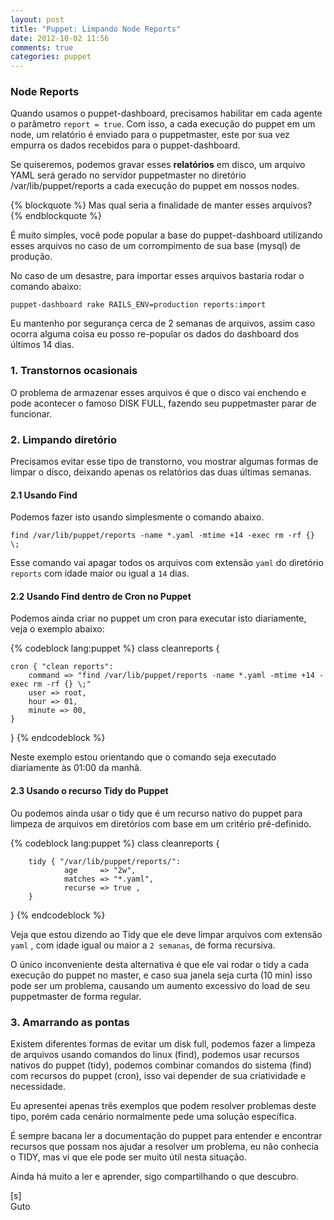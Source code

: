 ```yaml
---
layout: post
title: "Puppet: Limpando Node Reports"
date: 2012-10-02 11:56
comments: true
categories: puppet
---
```


### Node Reports

Quando usamos o puppet-dashboard, precisamos habilitar em cada agente o parâmetro `report = true`. Com isso, a cada execução do puppet em um node, um relatório é enviado para o puppetmaster, este por sua vez empurra os dados recebidos para o puppet-dashboard.

Se quiseremos, podemos gravar esses **relatórios** em disco, um arquivo YAML será gerado no servidor puppetmaster no diretório /var/lib/puppet/reports a cada execução do puppet em nossos nodes.

{% blockquote %}
Mas qual seria a finalidade de manter esses arquivos?
{% endblockquote %}

É muito simples, você pode popular a base do puppet-dashboard utilizando esses arquivos no caso de um corrompimento de sua base (mysql) de produção.

No caso de um desastre, para importar esses arquivos bastaria rodar o comando abaixo:

    puppet-dashboard rake RAILS_ENV=production reports:import

Eu mantenho por segurança cerca de 2 semanas de arquivos, assim caso ocorra alguma coisa eu posso re-popular os dados do dashboard dos últimos 14 dias.

### 1. Transtornos ocasionais

O problema de armazenar esses arquivos é que o disco vai enchendo e pode acontecer o famoso DISK FULL, fazendo seu puppetmaster parar de funcionar.

### 2. Limpando diretório

Precisamos evitar esse tipo de transtorno, vou mostrar algumas formas de limpar o disco, deixando apenas os relatórios das duas últimas semanas.


#### 2.1 Usando Find

Podemos fazer isto usando simplesmente o comando abaixo.

    find /var/lib/puppet/reports -name *.yaml -mtime +14 -exec rm -rf {} \;

Esse comando vai apagar todos os arquivos com extensão `yaml` do diretório `reports` com idade maior ou igual a `14` dias.

#### 2.2 Usando Find dentro de Cron no Puppet

Podemos ainda criar no puppet um cron para executar isto diariamente, veja o exemplo abaixo:

{% codeblock lang:puppet %}
class cleanreports {

	cron { "clean reports":
		command => "find /var/lib/puppet/reports -name *.yaml -mtime +14 -exec rm -rf {} \;"
		user => root, 
		hour => 01, 
		minute => 00,  
	}
} 
{% endcodeblock %}

Neste exemplo estou orientando que o comando seja executado diariamente às 01:00 da manhã.

#### 2.3 Usando o recurso Tidy do Puppet

Ou podemos ainda usar o tidy que é um recurso nativo do puppet para limpeza de arquivos em diretórios com base em um critério pré-definido.

{% codeblock lang:puppet %}
class cleanreports {
 
        tidy { "/var/lib/puppet/reports/":
                age     => "2w",
                matches => "*.yaml",
                recurse => true ,
        }
}
{% endcodeblock %}

Veja que estou dizendo ao Tidy que ele deve limpar arquivos com extensão `yaml` , com idade igual ou maior a `2 semanas`, de forma recursiva.

O único inconveniente desta alternativa é que ele vai rodar o tidy a cada execução do puppet no master, e caso sua janela seja curta (10 min) isso pode ser um problema, causando um aumento excessivo do load de seu puppetmaster de forma regular.

### 3. Amarrando as pontas

Existem diferentes formas de evitar um disk full, podemos fazer a limpeza de arquivos usando comandos do linux (find), podemos usar recursos nativos do puppet (tidy), podemos combinar comandos do sistema (find) com recursos do puppet (cron), isso vai depender de sua criatividade e necessidade.

Eu apresentei apenas três exemplos que podem resolver problemas deste tipo,
porém cada cenário normalmente pede uma solução específica.

É sempre bacana ler a documentação do puppet para entender e encontrar recursos que possam nos ajudar a resolver um problema, eu não conhecia o TIDY, mas vi que ele pode ser muito útil nesta situação.

Ainda há muito a ler e aprender, sigo compartilhando o que descubro.

[s]<br>
Guto
